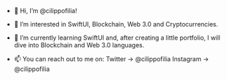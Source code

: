 - 👋 Hi, I’m @cilippofilia!

- 👀 I’m interested in SwiftUI, Blockchain, Web 3.0 and Cryptocurrencies.
- 🌱 I’m currently learning SwiftUI and, after creating a little portfolio, I will dive into Blockchain and Web 3.0 languages.

- 📫 You can reach out to me on:
  Twitter   -> @cilippofilia
  Instagram -> @cilippofilia

<!---
cilippofilia/cilippofilia is a ✨ special ✨ repository because its `README.md` (this file) appears on your GitHub profile.
You can click the Preview link to take a look at your changes.
--->
